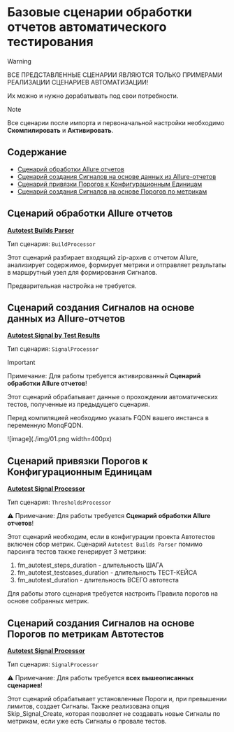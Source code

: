 # Базовые сценарии обработки отчетов автоматического тестирования

> [!WARNING]
> ВСЕ ПРЕДСТАВЛЕННЫЕ СЦЕНАРИИ ЯВЛЯЮТСЯ ТОЛЬКО ПРИМЕРАМИ РЕАЛИЗАЦИИ СЦЕНАРИЕВ АВТОМАТИЗАЦИИ! 
>
> Их можно и нужно дорабатывать под свои потребности. 

> [!NOTE]
> Все сценарии после импорта и первоначальной настройки необходимо **Скомпилировать** и **Активировать**.

## Содержание

- [Сценарий обработки Allure отчетов](#сценарий-обработки-allure-отчетов)
- [Сценарий создания Сигналов на основе данных из Allure-отчетов](#сценарий-создания-сигналов-на-основе-данных-из-allure-отчетов)
- [Сценарий привязки Порогов к Конфигурационным Единицам](#сценарий-привязки-порогов-к-конфигурационным-единицам)
- [Сценарий создания Сигналов на основе Порогов по метрикам](#сценарий-создания-сигналов-на-основе-порогов-по-метрикам)

## Сценарий обработки Allure отчетов

[**Autotest Builds Parser**](./Autotest%20Builds%20Parser.txt)

Тип сценария: `BuildProcessor`

Этот сценарий разбирает входящий zip-архив с отчетом Allure, анализирует содержимое, формирует метрики и отправляет результаты в маршрутный узел для формирования Сигналов.

Предварительная настройка не требуется.

## Сценарий создания Сигналов на основе данных из Allure-отчетов

[**Autotest Signal by Test Results**](./Autotest%20Signal%20by%20Test%20Results.txt)

Тип сценария: `SignalProcessor`

> [!IMPORTANT]  
> Примечание: Для работы требуется активированный **Сценарий обработки Allure отчетов**!

Этот сценарий обрабатывает данные о прохождении автоматических тестов, полученные из предыдущего сценария.

Перед компиляцией необходимо указать FQDN вашего инстанса в переменную MonqFQDN.

![image](./img/01.png width=400px)

## Сценарий привязки Порогов к Конфигурационным Единицам

[**Autotest Signal Processor**](./Autotest%20Bind%20Metrics%20to%20CIs.txt)

Тип сценария: `ThresholdsProcessor`

⚠️ Примечание: Для работы требуется **Сценарий обработки Allure отчетов**!

Этот сценарий необходим, если в конфигурации проекта Автотестов включен сбор метрик. Сценарий `Autotest Builds Parser` помимо парсинга тестов также генерирует 3 метрики:
1. fm_autotest_steps_duration - длительность ШАГА
2. fm_autotest_testcases_duration - длительность ТЕСТ-КЕЙСА
3. fm_autotest_duration - длительность ВСЕГО автотеста

Для работы этого сценария требуется настроить Правила порогов на основе собранных метрик.

## Сценарий создания Сигналов на основе Порогов по метрикам Автотестов

[**Autotest Signal Processor**](./Autotest%20Bind%20Metrics%20to%20CIs.txt)

Тип сценария: `SignalProcessor`

⚠️ Примечание: Для работы требуется **всех вышеописанных сценариев**!

Этот сценарий обрабатывает установленные Пороги и, при превышении лимитов, создает Сигналы. Также реализована опция Skip_Signal_Create, которая позволяет не создавать новые Сигналы по метрикам, если уже есть Сигналы о провале тестов.
